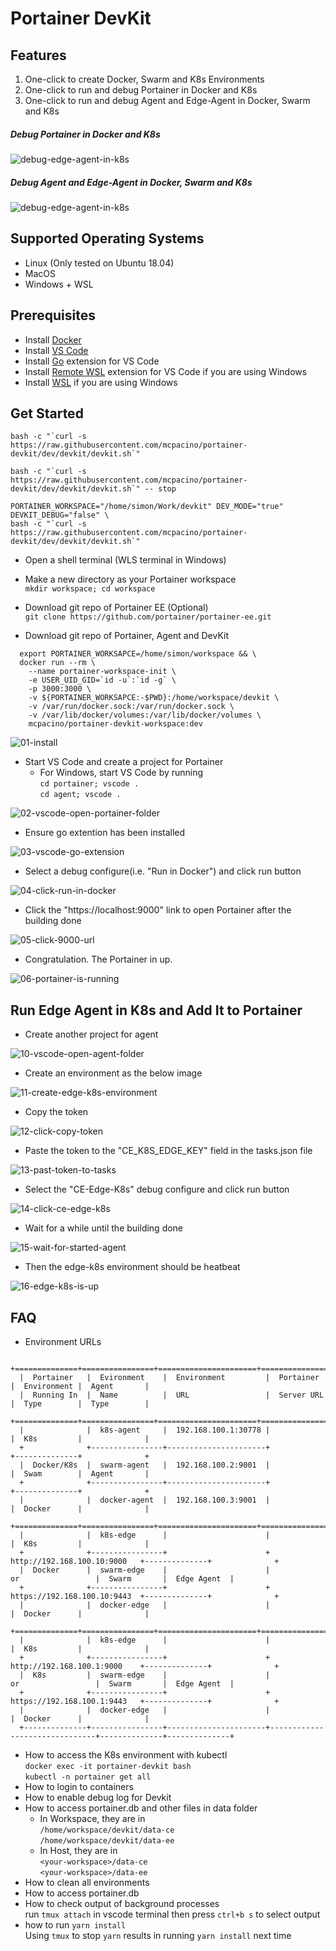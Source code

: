 # Portainer DevKit

## Features
1. One-click to create Docker, Swarm and K8s Environments
2. One-click to run and debug Portainer in Docker and K8s
3. One-click to run and debug Agent and Edge-Agent in Docker, Swarm and K8s

##### Debug Portainer in Docker and K8s 
![debug-edge-agent-in-k8s](/data/debug-portainer-in-k8s.png)

##### Debug Agent and Edge-Agent in Docker, Swarm and K8s  
![debug-edge-agent-in-k8s](/data/debug-edge-agent-in-k8s.png)

## Supported Operating Systems
* Linux (Only tested on Ubuntu 18.04)
* MacOS
* Windows + WSL

## Prerequisites
* Install [Docker](https://docs.docker.com/get-docker/)
* Install [VS Code](https://code.visualstudio.com/download) 
* Install [Go](https://marketplace.visualstudio.com/items?itemName=golang.go) extension for VS Code
* Install [Remote WSL](https://marketplace.visualstudio.com/items?itemName=golang.go) extension for VS Code if you are using Windows  
* Install [WSL](https://docs.microsoft.com/en-us/windows/wsl/install) if you are using Windows
    
## Get Started

```
bash -c "`curl -s https://raw.githubusercontent.com/mcpacino/portainer-devkit/dev/devkit/devkit.sh`"
```

```
bash -c "`curl -s https://raw.githubusercontent.com/mcpacino/portainer-devkit/dev/devkit/devkit.sh`" -- stop
```

```
PORTAINER_WORKSPACE="/home/simon/Work/devkit" DEV_MODE="true" DEVKIT_DEBUG="false" \
bash -c "`curl -s https://raw.githubusercontent.com/mcpacino/portainer-devkit/dev/devkit/devkit.sh`" 
```

* Open a shell terminal (WLS terminal in Windows)

* Make a new directory as your Portainer workspace  
  `mkdir workspace; cd workspace`

* Download git repo of Portainer EE (Optional)  
  `git clone https://github.com/portainer/portainer-ee.git`

* Download git repo of Portainer, Agent and DevKit
````
  export PORTAINER_WORKSAPCE=/home/simon/workspace && \
  docker run --rm \
    --name portainer-workspace-init \
    -e USER_UID_GID=`id -u`:`id -g` \
    -p 3000:3000 \
    -v ${PORTAINER_WORKSAPCE:-$PWD}:/home/workspace/devkit \
    -v /var/run/docker.sock:/var/run/docker.sock \
    -v /var/lib/docker/volumes:/var/lib/docker/volumes \
    mcpacino/portainer-devkit-workspace:dev
````
![01-install](/data/01-install.png)

* Start VS Code and create a project for Portainer  
  * For Windows, start VS Code by running  
  `cd portainer; vscode .`  
  `cd agent; vscode .`

![02-vscode-open-portainer-folder](/data/02-vscode-open-portainer-folder.png)

* Ensure go extention has been installed  

![03-vscode-go-extension](/data/03-vscode-go-extension.png)

* Select a debug configure(i.e. "Run in Docker") and click run button  

![04-click-run-in-docker](/data/04-click-run-in-docker.png)

* Click the "https://localhost:9000" link to open Portainer after the building done  

![05-click-9000-url](/data/05-click-9000-url.png)

* Congratulation. The Portainer in up.  

![06-portainer-is-running](/data/06-portainer-is-running.png)


## Run Edge Agent in K8s and Add It to Portainer
* Create another project for agent  

![10-vscode-open-agent-folder](/data/10-vscode-open-agent-folder.png)

* Create an environment as the below image  

![11-create-edge-k8s-environment](/data/11-create-edge-k8s-environment.png)

* Copy the token  

![12-click-copy-token](/data/12-click-copy-token.png)

* Paste the token to the "CE_K8S_EDGE_KEY" field in the tasks.json file  

![13-past-token-to-tasks](/data/13-past-token-to-tasks.png)

* Select the "CE-Edge-K8s" debug configure and click run button  

![14-click-ce-edge-k8s](/data/14-click-ce-edge-k8s.png)

* Wait for a while until the building done  

![15-wait-for-started-agent](/data/15-wait-for-started-agent.png)

* Then the edge-k8s environment should be heatbeat   

![16-edge-k8s-is-up](/data/16-edge-k8s-is-up.png)


## FAQ
* Environment URLs
~~~~
  +==============+================+======================+===============================+==============+==============+
  |  Portainer   |  Evironment    |  Environment         |  Portainer                    |  Environment |  Agent       |
  |  Running In  |  Name          |  URL                 |  Server URL                   |  Type        |  Type        |
  +==============+================+======================+===============================+==============+==============+
  |              |  k8s-agent     |  192.168.100.1:30778 |                               |  K8s         |              |
  +              +----------------+----------------------+                               +--------------+              +
  |  Docker/K8s  |  swarm-agent   |  192.168.100.2:9001  |                               |  Swam        |  Agent       |
  +              +----------------+----------------------+                               +--------------+              +
  |              |  docker-agent  |  192.168.100.3:9001  |                               |  Docker      |              |
  +==============+================+======================+===============================+==============+==============+
  |              |  k8s-edge      |                      |                               |  K8s         |              |
  +              +----------------+                      +  http://192.168.100.10:9000   +--------------+              +
  |  Docker      |  swarm-edge    |                      |            or                 |  Swarm       |  Edge Agent  |
  +              +----------------+                      +  https://192.168.100.10:9443  +--------------+              +
  |              |  docker-edge   |                      |                               |  Docker      |              |
  +==============+================+======================+===============================+==============+==============+
  |              |  k8s-edge      |                      |                               |  K8s         |              |
  +              +----------------+                      +  http://192.168.100.1:9000    +--------------+              +
  |  K8s         |  swarm-edge    |                      |            or                 |  Swarm       |  Edge Agent  |
  +              +----------------+                      +  https://192.168.100.1:9443   +--------------+              +
  |              |  docker-edge   |                      |                               |  Docker      |              |
  +--------------+----------------+----------------------+-------------------------------+--------------+--------------+
~~~~
* How to access the K8s environment with kubectl  
  `docker exec -it portainer-devkit bash`  
  `kubectl -n portainer get all`
* How to login to containers
* How to enable debug log for Devkit
* How to access portainer.db and other files in data folder  
  * In Workspace, they are in  
    `/home/workspace/devkit/data-ce`  
    `/home/workspace/devkit/data-ee`
  * In Host, they are in  
    `<your-workspace>/data-ce`  
    `<your-workspace>/data-ee`  
* How to clean all environments
* How to access portainer.db
* How to check output of background processes  
  run `tmux attach` in vscode terminal then press `ctrl+b s` to select output  
* how to run `yarn install`  
Using `tmux` to stop `yarn` results in running `yarn install` next time 
